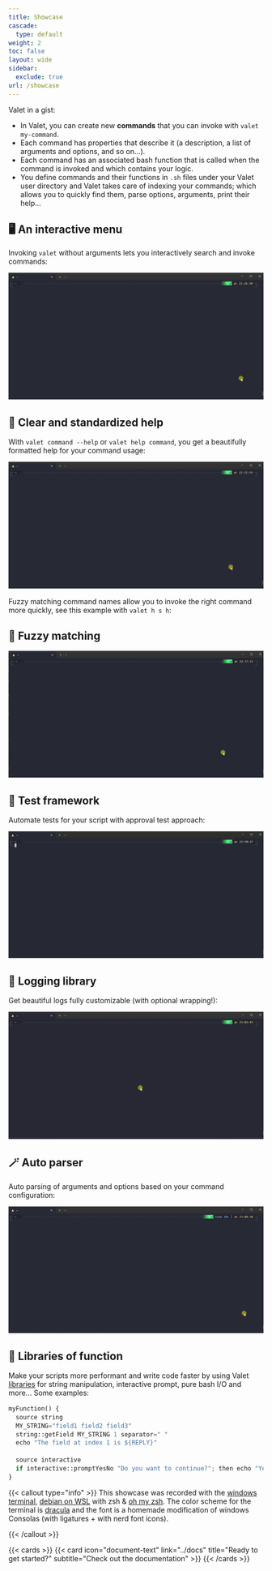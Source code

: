```yaml
---
title: Showcase
cascade:
  type: default
weight: 2
toc: false
layout: wide
sidebar:
  exclude: true
url: /showcase
---
```


Valet in a gist:

- In Valet, you can create new **commands** that you can invoke with `valet my-command`.
- Each command has properties that describe it (a description, a list of arguments and options, and so on...).
- Each command has an associated bash function that is called when the command is invoked and which contains your logic.
- You define commands and their functions in `.sh` files under your Valet user directory and Valet takes care of indexing your commands; which allows you to quickly find them, parse options, arguments, print their help...

## 🖥️ An interactive menu

Invoking `valet` without arguments lets you interactively search and invoke commands:

![demo-menu](demo-menu.gif)

## 📖 Clear and standardized help

With `valet command --help` or `valet help command`, you get a beautifully formatted help for your command usage:

![demo-help](demo-help.gif)

Fuzzy matching command names allow you to invoke the right command more quickly, see this example with `valet h s h`:

## 🔎 Fuzzy matching

![demo-fuzzy](demo-fuzzy.gif)

## 🧪 Test framework

Automate tests for your script with approval test approach:

![demo-tests](demo-tests.gif)

## 🐾 Logging library

Get beautiful logs fully customizable (with optional wrapping!):

![demo-logs](demo-logs.gif)

## 🪄 Auto parser

Auto parsing of arguments and options based on your command configuration:

![demo-parsing](demo-parsing.gif)

## 🧩 Libraries of function

Make your scripts more performant and write code faster by using Valet [libraries][libraries-link] for string manipulation, interactive prompt, pure bash I/O and more... Some examples:

```python {linenos=table,linenostart=1,filename="script.sh"}
myFunction() {
  source string
  MY_STRING="field1 field2 field3"
  string::getField MY_STRING 1 separator=" "
  echo "The field at index 1 is ${REPLY}"

  source interactive
  if interactive::promptYesNo "Do you want to continue?"; then echo "Yes."; else echo "No."; fi
}
```

{{< callout type="info" >}}
This showcase was recorded with the [windows terminal][windows-terminal], [debian on WSL][debian-wsl] with zsh & [oh my zsh][oh-my-zsh]. The color scheme for the terminal is [dracula][dracula-theme] and the font is a homemade modification of windows Consolas (with ligatures + with nerd font icons).

[windows-terminal]: https://github.com/microsoft/terminal
[debian-wsl]: https://wiki.debian.org/InstallingDebianOn/Microsoft/Windows/SubsystemForLinux
[oh-my-zsh]: https://ohmyz.sh/
[dracula-theme]: https://draculatheme.com/windows-terminal
{{< /callout >}}

{{< cards >}}
  {{< card icon="document-text" link="../docs" title="Ready to get started?" subtitle="Check out the documentation" >}}
{{< /cards >}}

[libraries-link]: ../docs/libraries/